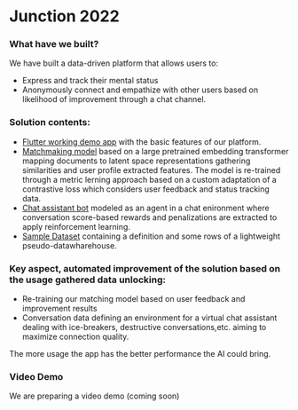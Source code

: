 # Junction 2022

### What have we built?
We have built a data-driven platform that allows users to:
 * Express and track their mental status
 * Anonymously connect and empathize with other users based on likelihood of improvement through a chat channel.

### Solution contents:
 * [Flutter working demo app](salcc/Junction-2022/app) with the basic features of our platform.
 * [Matchmaking model](salcc/Junction-2022/matching_model) based on a large pretrained embedding transformer mapping documents to latent space representations gathering similarities and user profile extracted features. The model is re-trained through a metric lerning approach based on a custom adaptation of a contrastive loss which considers user feedback and status tracking data.
 * [Chat assistant bot](salcc/Junction-2022/chat_bot) modeled as an agent in a chat enironment where conversation score-based rewards and penalizations are extracted to apply reinforcement learning.
 * [Sample Dataset](salcc/Junction-2022/sample_dataset) containing a definition and some rows of a lightweight pseudo-datawharehouse.


### Key aspect, automated improvement of the solution based on the usage gathered data unlocking:
 * Re-training our matching model based on user feedback and improvement results
 * Conversation data defining an environment for a virtual chat assistant dealing with ice-breakers, destructive conversations,etc. aiming to maximize connection quality.

The more usage the app has the better performance the AI could bring.

### Video Demo
We are preparing a video demo (coming soon)
